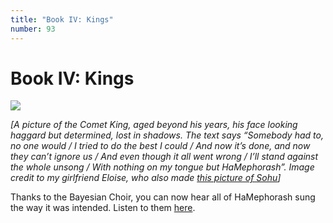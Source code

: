 ```yaml
---
title: "Book IV: Kings"
number: 93
---
```


# Book IV: Kings

![](https://i1.wp.com/slatestarcodex.com/blog_images/book4image.png?w=557)

*\[A picture of the Comet King, aged beyond his years, his face looking haggard but determined, lost in shadows. The text says “Somebody had to, no one would / I tried to do the best I could / And now it’s done, and now they can’t ignore us / And even though it all went wrong / I’ll stand against the whole unsong / With nothing on my tongue but HaMephorash”. Image credit to my girlfriend Eloise, who also made [this picture of Sohu](http://econokitty.tumblr.com/post/143594456726/sohu-from-unsong)]*

Thanks to the Bayesian Choir, you can now hear all of HaMephorash sung the way it was intended. Listen to them [here](http://slatestarcodex.com/Stuff/HaMephorash.mp3).
